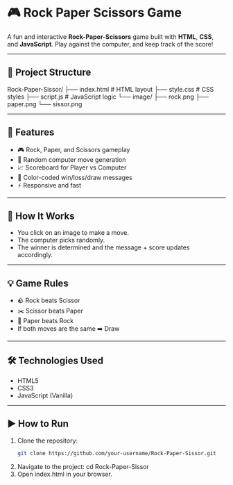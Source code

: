 
# 🎮 Rock Paper Scissors Game

A fun and interactive **Rock-Paper-Scissors** game built with **HTML**, **CSS**, and **JavaScript**. Play against the computer, and keep track of the score!

---

## 📂 Project Structure
Rock-Paper-Sissor/
├── index.html # HTML layout
├── style.css # CSS styles
├── script.js # JavaScript logic
└── image/
├── rock.png
├── paper.png
└── sissor.png


---

## 🚀 Features

- 🎮 Rock, Paper, and Scissors gameplay
- 🤖 Random computer move generation
- 📈 Scoreboard for Player vs Computer
- 🎨 Color-coded win/loss/draw messages
- ⚡ Responsive and fast

---

## 🧠 How It Works

- You click on an image to make a move.
- The computer picks randomly.
- The winner is determined and the message + score updates accordingly.

---

## 💡 Game Rules

- 🪨 Rock beats Scissor
- ✂️ Scissor beats Paper
- 📄 Paper beats Rock
- If both moves are the same ➡️ Draw

---

## 🛠️ Technologies Used

- HTML5
- CSS3
- JavaScript (Vanilla)

---

## ▶️ How to Run

1. Clone the repository:
   ```bash
   git clone https://github.com/your-username/Rock-Paper-Sissor.git
2. Navigate to the project:
   cd Rock-Paper-Sissor
3. Open index.html in your browser.


